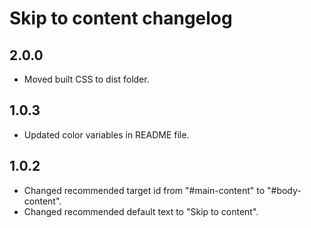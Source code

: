 # Skip to content changelog

## 2.0.0
* Moved built CSS to dist folder.

## 1.0.3
* Updated color variables in README file.
## 1.0.2
* Changed recommended target id from "#main-content" to "#body-content".
* Changed recommended default text to "Skip to content".

